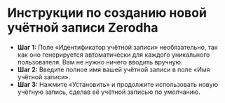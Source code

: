 # **Инструкции по созданию новой учётной записи Zerodha**
- **Шаг 1:** Поле «Идентификатор учётной записи» необязательно, так как оно генерируется автоматически для каждого уникального пользователя. Вам не нужно ничего вводить вручную.
- **Шаг 2:** Введите полное имя вашей учётной записи в поле «Имя учётной записи».
- **Шаг 3:** Нажмите «Установить» и продолжите использовать новую учётную запись, сделав её учётной записью по умолчанию.